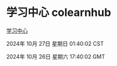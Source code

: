 # 学习中心 colearnhub
[学习中心](http://219.139.197.74:56308/colearnhub/)

2024年 10月 27日 星期日 01:40:02 CST

2024年 10月 26日 星期六 17:40:02 GMT
